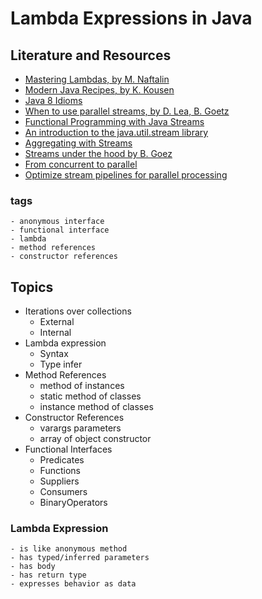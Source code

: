 # Lambda Expressions in Java

## Literature and Resources

- [Mastering Lambdas, by M. Naftalin](https://www.safaribooksonline.com/library/view/mastering-lambdas/9780071829625/)
- [Modern Java Recipes, by K. Kousen](https://www.safaribooksonline.com/library/view/modern-java-recipes/9781491973165/)
- [Java 8 Idioms](https://developer.ibm.com/author/venkats/)
- [When to use parallel streams, by D. Lea, B. Goetz](http://gee.cs.oswego.edu/dl/html/StreamParallelGuidance.html)
- [Functional Programming with Java Streams](https://medium.com/better-programming/functional-programming-with-java-streams-f930e0e4d184)
- [An introduction to the java.util.stream library](https://developer.ibm.com/articles/j-java-streams-1-brian-goetz/)
- [Aggregating with Streams](https://developer.ibm.com/articles/j-java-streams-2-brian-goetz/)
- [Streams under the hood by B. Goez](https://developer.ibm.com/articles/j-java-streams-3-brian-goetz/)
- [From concurrent to parallel](https://developer.ibm.com/articles/j-java-streams-4-brian-goetz/)
- [Optimize stream pipelines for parallel processing](https://developer.ibm.com/articles/j-java-streams-5-brian-goetz/)

### tags

    - anonymous interface
    - functional interface
    - lambda
    - method references
    - constructor references

## Topics

- Iterations over collections
    - External
    - Internal
- Lambda expression
    - Syntax
    - Type infer
- Method References
    - method of instances
    - static method of classes
    - instance method of classes
- Constructor References
    - varargs parameters
    - array of object constructor
- Functional Interfaces
    - Predicates
    - Functions
    - Suppliers
    - Consumers
    - BinaryOperators

### Lambda Expression

    - is like anonymous method
    - has typed/inferred parameters
    - has body
    - has return type
    - expresses behavior as data


